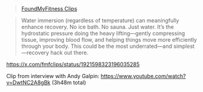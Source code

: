 > [FoundMyFitness Clips](https://x.com/fmfclips)

> Water immersion (regardless of temperature) can meaningfully enhance recovery. No ice bath. No sauna. Just water. It’s the hydrostatic pressure doing the heavy lifting—gently compressing tissue, improving blood flow, and helping things move more efficiently through your body. This could be the most underrated—and simplest—recovery hack out there.

https://x.com/fmfclips/status/1921598323196035285

Clip from interview with Andy Galpin: https://www.youtube.com/watch?v=DwtNC2A8gBk (3h48m total)


